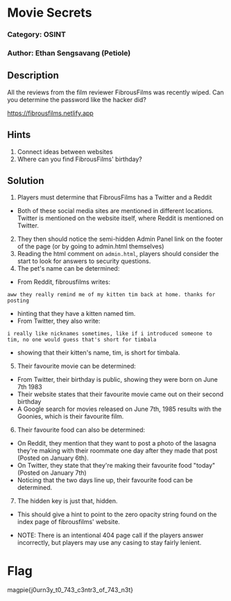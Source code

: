 # Movie Secrets
### Category: OSINT
### Author: Ethan Sengsavang (Petiole)

## Description
All the reviews from the film reviewer FibrousFilms was recently wiped.
Can you determine the password like the hacker did?

https://fibrousfilms.netlify.app

## Hints
1. Connect ideas between websites
2. Where can you find FibrousFilms' birthday?

## Solution
1. Players must determine that FibrousFilms has a Twitter and a Reddit
 * Both of these social media sites are mentioned in different locations.
Twitter is mentioned on the website itself, where Reddit is mentioned on Twitter.
2. They then should notice the semi-hidden Admin Panel link on the footer
of the page (or by going to admin.html themselves)
3. Reading the html comment on `admin.html`, players should consider the
start to look for answers to security questions. 
4. The pet's name can be determined:
 * From Reddit, fibrousfilms writes:

`aww they really remind me of my kitten tim back at home. thanks for posting`
 * hinting that they have a kitten named tim.
 * From Twitter, they also write:

`i really like nicknames sometimes, like if i introduced someone to tim, no one would guess that's short for timbala`
 * showing that their kitten's name, tim, is short for timbala.
5. Their favourite movie can be determined:
 * From Twitter, their birthday is public, showing they were born on June 7th 1983
 * Their website states that their favourite movie came out on their second birthday
 * A Google search for movies released on June 7th, 1985 results with the 
Goonies, which is their favourite film.
6. Their favourite food can also be determined:
 * On Reddit, they mention that they want to post a photo of the lasagna they're
making with their roommate one day after they made that post (Posted on 
January 6th).
 * On Twitter, they state that they're making their favourite food "today"
(Posted on January 7th)
 * Noticing that the two days line up, their favourite food can be determined.
7. The hidden key is just that, hidden.
 * This should give a hint to point to the zero opacity string found on the
index page of fibrousfilms' website.

* NOTE: There is an intentional 404 page call if the players answer incorrectly,
but players may use any casing to stay fairly lenient.

# Flag
magpie{j0urn3y\_t0\_743\_c3ntr3\_of\_743\_n3t}
